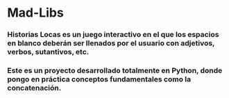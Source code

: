 # Mad-Libs

### Historias Locas es un juego interactivo en el que los espacios en blanco deberán ser llenados por el usuario con adjetivos, verbos, sutantivos, etc.

### Este es un proyecto desarrollado totalmente en Python, donde pongo en práctica conceptos fundamentales como la concatenación.



